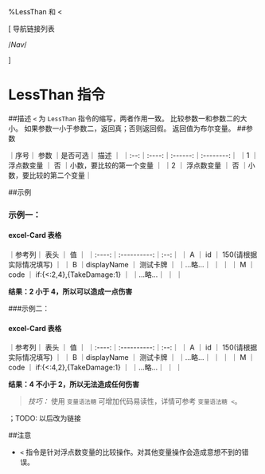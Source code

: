 
%LessThan 和 <

[ 导航链接列表

/*Nav*/

]
# LessThan 指令

##描述
`<` 为 `LessThan` 指令的缩写，两者作用一致。
比较参数一和参数二的大小。
如果参数一小于参数二，返回真；否则返回假。
返回值为布尔变量。
##参数



｜序号｜ 参数 ｜是否可选｜          描述  ｜
｜:--:｜:----:｜:------:｜:--------:｜
｜1  ｜ 浮点数变量 ｜   否   ｜小数，要比较的第一个变量 ｜
｜2  ｜ 浮点数变量 ｜   否   ｜小数，要比较的第二个变量｜


##示例
### 示例一：
#### excel-Card 表格

｜参考列｜    表头    ｜ 值 ｜
｜:----:｜:----------:｜:--:｜
｜  A   ｜     id     ｜  150(请根据实际情况填写) ｜
｜  B   ｜displayName ｜  测试卡牌  ｜
｜…略…｜            ｜    ｜
｜  M   ｜    code    ｜  if:{<:2,4},{TakeDamage:1}  ｜
｜…略…｜            ｜    ｜

**结果：2 小于 4，所以可以造成一点伤害**

###示例二：
#### excel-Card 表格

｜参考列｜    表头    ｜ 值 ｜
｜:----:｜:----------:｜:--:｜
｜  A   ｜     id     ｜  150(请根据实际情况填写) ｜
｜  B   ｜displayName ｜  测试卡牌  ｜
｜…略…｜            ｜    ｜
｜  M   ｜    code    ｜  if:{<:4,2},{TakeDamage:1}  ｜
｜…略…｜            ｜    ｜

**结果：4 不小于 2，所以无法造成任何伤害**
<br/>
> *技巧：* 使用 `变量语法糖` 可增加代码易读性，详情可参考 `变量语法糖 <`。

；TODO: 以后改为链接

##注意
+ `<` 指令是针对浮点数变量的比较操作。对其他变量操作会造成意想不到的错误。
